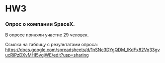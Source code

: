 # HW3

### Oпрос о компании SpaceX. 
В опросе приняли участие 29 человек.

Ссылка на таблицу с результатами опроса:
https://docs.google.com/spreadsheets/d/1nSNc3DYgQDM_lKdFx82Vq33gvucRiPzDXvMHI5vgjWE/edit?usp=sharing

